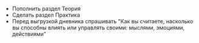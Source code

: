 - Пополнить раздел Теория
- Сделать раздел Практика
- Перед выгрузкой дневника спрашивать "Как вы считаете, насколько вы способны влиять или управлять своими: мыслями, эмоциями, действиями"
